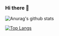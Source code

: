 ### Hi there 👋

<!--
**soupbizkit/soupbizkit** is a ✨ _special_ ✨ repository because its `README.md` (this file) appears on your GitHub profile.

Here are some ideas to get you started:

- 🔭 I’m currently working on ...
- 🌱 I’m currently learning ...
- 👯 I’m looking to collaborate on ...
- 🤔 I’m looking for help with ...
- 💬 Ask me about ...
- 📫 How to reach me: ...
- 😄 Pronouns: ...
- ⚡ Fun fact: ...
-->
![Anurag's github stats](https://github-readme-stats.vercel.app/api?username=soupbizkit&show_icons=true&theme=dracula&count_private=true&include_all_commits=true)

[![Top Langs](https://github-readme-stats.vercel.app/api/top-langs/?username=soupbizkit&layout=compact)](https://github.com/anuraghazra/github-readme-stats)

